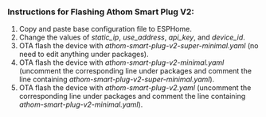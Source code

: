 ### Instructions for Flashing Athom Smart Plug V2:
1. Copy and paste base configuration file to ESPHome.
2. Change the values of *static_ip*, *use_address*, *api_key*, and *device_id*. 
3. OTA flash the device with *athom-smart-plug-v2-super-minimal.yaml* (no need to edit anything under packages).
4. OTA flash the device with *athom-smart-plug-v2-minimal.yaml* (uncomment the corresponding line under packages and comment the line containing *athom-smart-plug-v2-super-minimal.yaml*).
5. OTA flash the device with *athom-smart-plug-v2.yaml* (uncomment the corresponding line under packages and comment the line containing *athom-smart-plug-v2-minimal.yaml*).
